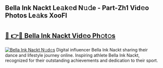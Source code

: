 ## Bella Ink Nackt Le𝚊k𝚎d N𝚞𝚍e - Part-Zh1 Vid𝚎o Photos Le𝚊ks XooFI

# <h2><a href="http://fbaj5h2.evod.top/?m=Bella+Ink+Nackt">🔗 👉🔴 Bella Ink Nackt Vid𝚎o Ph𝚘t𝚘s</a></h2>

[![Bella Ink Nackt N𝚞d𝚎s](https://i.imgur.com/8V9OHl7.gif)](http://fbaj5h2.evod.top/?m=Bella+Ink+Nackt)
Digital influencer Bella Ink Nackt sharing their dance and lifestyle journey online. Inspiring athlete Bella Ink Nackt, recognized for their outstanding achievements and dedication to their sport. 

